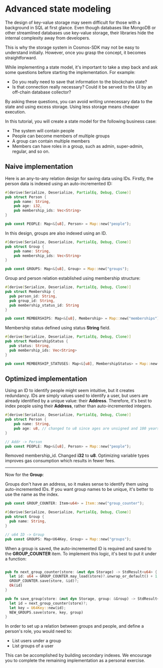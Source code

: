 

# Advanced state modeling

The design of key-value storage may seem difficult for those with a background in SQL at first glance. Even though databases like MongoDB or other streamlined databases use key-value storage, their libraries hide the internal complexity away from developers.

This is why the storage system in Cosmos-SDK may not be easy to understand initially. However, once you grasp the concept, it becomes straightforward.

While implementing a state model, it's important to take a step back and ask some questions before starting the implementation. For example:

- Do you really need to save that information to the blockchain state?
- Is that connection really necessary? Could it be served to the UI by an off-chain database collector?

By asking these questions, you can avoid writing unnecessary data to the state and using excess storage. Using less storage means cheaper execution.

In this tutorial, you will create a state model for the following business case:
- The system will contain people
- People can become members of multiple groups
- A group can contain multiple members
- Members can have roles in a group, such as admin, super-admin, regular, and so on.

## Naive implementation

Here is an any-to-any relation design for saving data using IDs. Firstly, the person data is indexed using an auto-incremented ID:

```rust
#[derive(Serialize, Deserialize, PartialEq, Debug, Clone)]
pub struct Person {
    pub name: String,
    pub age: i32,
    pub membership_ids: Vec<String>
}

pub const PEOPLE: Map<&[u8], Person> = Map::new("people");
```

In this design, groups are also indexed using an ID.

```rust
#[derive(Serialize, Deserialize, PartialEq, Debug, Clone)]
pub struct Group {
    pub name: String,
    pub membership_ids: Vec<String>
}

pub const GROUPS: Map<&[u8], Group> = Map::new("groups");
```

Group and person relation established using membership structure:

```rust
#[derive(Serialize, Deserialize, PartialEq, Debug, Clone)]
pub struct Membership {
  pub person_id: String,
  pub group_id: String,
  pub membership_status_id: String
}

pub const MEMBERSHIPS: Map<&[u8], Membership> = Map::new("memberships");
```

Membership status defined using status **String** field.

```rust
#[derive(Serialize, Deserialize, PartialEq, Debug, Clone)]
pub struct MembershipStatus {
  pub status: String,
  pub membership_ids: Vec<String>
}

pub const MEMBERSHIP_STATUSES: Map<&[u8], MembershipStatus> = Map::new("membership_statuses");
```

## Optimized implementation

Using an ID to identify people might seem intuitive, but it creates redundancy. IDs are simply values used to identify a user, but users are already identified by a unique value: their **Address**. Therefore, it's best to index people using their **Address**, rather than auto-incremented integers.

```rust
#[derive(Serialize, Deserialize, PartialEq, Debug, Clone)]
pub struct Person {
    pub name: String,
    pub age: u8, // changed to u8 since ages are unsigned and 100 years max.
}

// Addr -> Person
pub const PEOPLE: Map<&[u8], Person> = Map::new("people");
```

Removed membership_id. Changed **i32** to **u8**. Optimizing variable types improves gas consumption which results in fewer fees.

---

Now for the **Group**:

Groups don't have an address, so it makes sense to identify them using auto-incremented IDs. If you want group names to be unique, it's better to use the name as the index.

```rust
pub const GROUP_COUNTER: Item<u64> = Item::new("group_counter");

#[derive(Serialize, Deserialize, PartialEq, Debug, Clone)]
pub struct Group {
  pub name: String,
}

// u64 ID -> Group
pub const GROUPS: Map<U64Key, Group> = Map::new("groups");
```

When a group is saved, the auto-incremented ID is required and saved to the **GROUP_COUNTER** item. To implement this logic, it's best to put it under a function:

```rust

pub fn next_group_counter(store: &mut dyn Storage) -> StdResult<u64> {
  let id: u64 = GROUP_COUNTER.may_load(store)?.unwrap_or_default() + 1;
  GROUP_COUNTER.save(store, &id)?;
  Ok(id)
}

pub fn save_group(store: &mut dyn Storage, group: &Group) -> StdResult<()> {
  let id = next_group_counter(store)?;
  let key = U64Key::new(id);
  NEW_GROUPS.save(store, key, group)
}
```

In order to set up a relation between groups and people, and define a person's role, you would need to:
- List users under a group
- List groups of a user

This can be accomplished by building secondary indexes. We encourage you to complete the remaining implementation as a personal exercise.


